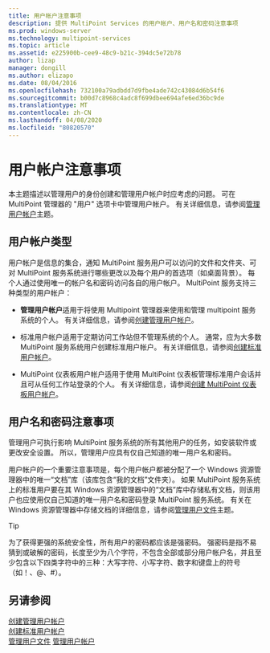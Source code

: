 ```yaml
---
title: 用户帐户注意事项
description: 提供 MultiPoint Services 的用户帐户、用户名和密码注意事项
ms.prod: windows-server
ms.technology: multipoint-services
ms.topic: article
ms.assetid: e225900b-cee9-48c9-b21c-394dc5e72b78
author: lizap
manager: dongill
ms.author: elizapo
ms.date: 08/04/2016
ms.openlocfilehash: 732100a79adbdd7d9fbe4ade742c43084d6b54f6
ms.sourcegitcommit: b00d7c8968c4adc8f699dbee694afe6ed36bc9de
ms.translationtype: MT
ms.contentlocale: zh-CN
ms.lasthandoff: 04/08/2020
ms.locfileid: "80820570"
---
```

# <a name="user-account-considerations"></a>用户帐户注意事项
本主题描述以管理用户的身份创建和管理用户帐户时应考虑的问题。 可在 MultiPoint 管理器的 "用户" 选项卡中管理用户帐户。 有关详细信息，请参阅[管理用户帐户](Manage-User-Accounts.md)主题。  
  
## <a name="user-account-types"></a>用户帐户类型  
用户帐户是信息的集合，通知 MultiPoint 服务用户可以访问的文件和文件夹、可对 MultiPoint 服务系统进行哪些更改以及每个用户的首选项（如桌面背景）。 每个人通过使用唯一的帐户名和密码访问各自的用户帐户。 MultiPoint 服务支持三种类型的用户帐户：  
  
-   **管理用户帐户**适用于将使用 Multipoint 管理器来使用和管理 multipoint 服务系统的个人。 有关详细信息，请参阅[创建管理用户帐户](Create-an-Administrative-User-Account.md)。  
  
-   标准用户帐户适用于定期访问工作站但不管理系统的个人。 通常，应为大多数 MultiPoint 服务系统用户创建标准用户帐户。 有关详细信息，请参阅[创建标准用户帐户](Create-a-Standard-User-Account.md)。  
  
-   MultiPoint 仪表板用户帐户适用于使用 MultiPoint 仪表板管理标准用户会话并且可从任何工作站登录的个人。 有关详细信息，请参阅[创建 MultiPoint 仪表板用户帐户](Create-a-MultiPoint-Dashboard-User-Account.md)。  
  
## <a name="user-name-and-password-considerations"></a>用户名和密码注意事项  
管理用户可执行影响 MultiPoint 服务系统的所有其他用户的任务，如安装软件或更改安全设置。 所以，管理用户应具有仅自己知道的唯一用户名和密码。  
  
用户帐户的一个重要注意事项是，每个用户帐户都被分配了一个 Windows 资源管理器中的唯一“文档”库（该库包含“我的文档”文件夹）。 如果 MultiPoint 服务系统上的标准用户要在其 Windows 资源管理器中的“文档”库中存储私有文档，则该用户也应使用仅自己知道的唯一用户名和密码登录 MultiPoint 服务系统。 有关在 Windows 资源管理器中存储文档的详细信息，请参阅[管理用户文件](Manage-User-Files.md)主题。  
  
> [!TIP]  
> 为了获得更强的系统安全性，所有用户的密码都应该是强密码。 强密码是指不易猜到或破解的密码，长度至少为八个字符，不包含全部或部分用户帐户名，并且至少包含以下四类字符中的三种：大写字符、小写字符、数字和键盘上的符号（如！、@、#）。  
  
## <a name="see-also"></a>另请参阅  
[创建管理用户帐户](Create-an-Administrative-User-Account.md)  
[创建标准用户帐户](Create-a-Standard-User-Account.md)  
[管理用户文件](Manage-User-Files.md)
[管理用户帐户](Manage-User-Accounts.md)